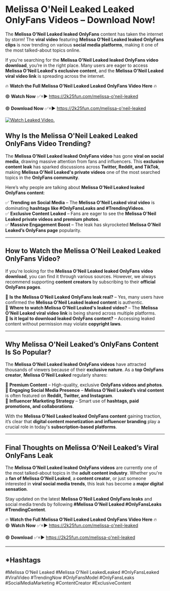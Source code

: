 # Melissa O'Neil Leaked Leaked OnlyFans Videos – Download Now!

The **Melissa O'Neil Leaked leaked OnlyFans** content has taken the internet by storm! The **viral video** featuring **Melissa O'Neil Leaked leaked OnlyFans clips** is now trending on various **social media platforms**, making it one of the most talked-about topics online.  

If you're searching for the **Melissa O'Neil Leaked leaked OnlyFans video download**, you’re in the right place. Many users are eager to access **Melissa O'Neil Leaked's exclusive content**, and the **Melissa O'Neil Leaked viral video link** is spreading across the internet.  

🔥 **Watch the Full Melissa O'Neil Leaked Leaked OnlyFans Video Here** 🔥  

🟢 **Watch Now** ✅=► https://2k25fun.com/melissa-o'neil-leaked

🟢 **Download Now** ✅=► https://2k25fun.com/melissa-o'neil-leaked

[![Watch Leaked Video.](https://miro.medium.com/v2/resize:fit:828/format:webp/1*cilzJN44JGOrTw9NJCrNHA.gif "Watch Leaked Video")](https://2k25fun.com/melissa-o'neil-leaked)

## **Why Is the Melissa O'Neil Leaked Leaked OnlyFans Video Trending?**  

The **Melissa O'Neil Leaked leaked OnlyFans video** has gone **viral on social media**, drawing massive attention from fans and influencers. This **exclusive content leak** has sparked discussions across **Twitter, Reddit, and TikTok**, making **Melissa O'Neil Leaked's private videos** one of the most searched topics in the **OnlyFans community**.  

Here’s why people are talking about **Melissa O'Neil Leaked leaked OnlyFans content**:  

✅ **Trending on Social Media** – The **Melissa O'Neil Leaked viral video** is dominating **hashtags like #OnlyFansLeaks and #TrendingVideos**.  
✅ **Exclusive Content Leaked** – Fans are eager to see the **Melissa O'Neil Leaked private videos and premium photos**.  
✅ **Massive Engagement Boost** – The leak has skyrocketed **Melissa O'Neil Leaked’s OnlyFans page** popularity.  

---

## **How to Watch the Melissa O'Neil Leaked Leaked OnlyFans Video?**  

If you're looking for the **Melissa O'Neil Leaked leaked OnlyFans video download**, you can find it through various sources. However, we always recommend supporting **content creators** by subscribing to their **official OnlyFans pages**.  

🔹 **Is the Melissa O'Neil Leaked OnlyFans leak real?** – Yes, many users have confirmed the **Melissa O'Neil Leaked leaked content** is authentic.  
🔹 **Where to watch Melissa O'Neil Leaked's leaked video?** – The **Melissa O'Neil Leaked viral video link** is being shared across multiple platforms.  
🔹 **Is it legal to download leaked OnlyFans content?** – Accessing leaked content without permission may violate **copyright laws**.  

---

## **Why Melissa O'Neil Leaked’s OnlyFans Content Is So Popular?**  

The **Melissa O'Neil Leaked leaked OnlyFans videos** have attracted thousands of viewers because of their **exclusive nature**. As a **top OnlyFans creator**, **Melissa O'Neil Leaked** regularly shares:  

📌 **Premium Content** – High-quality, exclusive **OnlyFans videos and photos**.  
📌 **Engaging Social Media Presence** – **Melissa O'Neil Leaked’s viral content** is often featured on **Reddit, Twitter, and Instagram**.  
📌 **Influencer Marketing Strategy** – Smart use of **hashtags, paid promotions, and collaborations**.  

With the **Melissa O'Neil Leaked leaked OnlyFans content** gaining traction, it’s clear that **digital content monetization and influencer branding** play a crucial role in today's **subscription-based platforms**.  

---

## **Final Thoughts on Melissa O'Neil Leaked’s Viral OnlyFans Leak**  

The **Melissa O'Neil Leaked leaked OnlyFans videos** are currently one of the most talked-about topics in the **adult content industry**. Whether you're a **fan of Melissa O'Neil Leaked**, a **content creator**, or just someone interested in **viral social media trends**, this leak has become a **major digital sensation**.  

Stay updated on the latest **Melissa O'Neil Leaked OnlyFans leaks** and social media trends by following **#Melissa O'Neil Leaked #OnlyFansLeaks #TrendingContent**.  

🔥 **Watch the Full Melissa O'Neil Leaked Leaked OnlyFans Video Here** 🔥  
🟢 **Watch Now** ✅=► https://2k25fun.com/melissa-o'neil-leaked

🟢 **Download** ✅=► https://2k25fun.com/melissa-o'neil-leaked

---

## *Hashtags
#Melissa O'Neil Leaked #Melissa O'Neil LeakedLeaked #OnlyFansLeaked #ViralVideo #TrendingNow #OnlyFansModel #OnlyFansLeaks #SocialMediaMarketing #ContentCreator #ExclusiveContent  